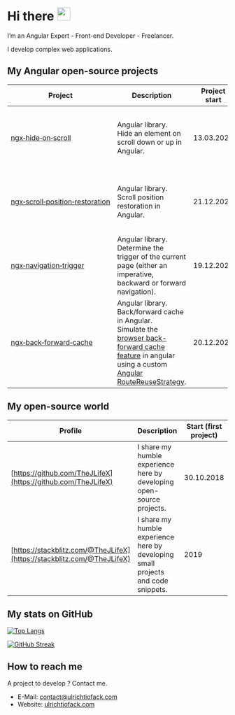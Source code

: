 # Hi there <img src="https://media.giphy.com/media/hvRJCLFzcasrR4ia7z/giphy.gif" width="30">

I’m an Angular Expert - Front-end Developer - Freelancer.

I develop complex web applications.


## My Angular open-source projects
| Project | Description | Project start | Stats | Tech |
|---|---|---|---|---|
| [ngx&#8209;hide&#8209;on&#8209;scroll](https://github.com/TheJLifeX/ngx-hide-on-scroll) | Angular library.<br>Hide an element on scroll down or up in Angular. | 13.03.2021 | <br>[![NPM](https://img.shields.io/npm/v/ngx-hide-on-scroll?label=NPM&color=blue)](https://www.npmjs.com/package/ngx-hide-on-scroll "View this project on NPM.")<br>[![NPM downloads](https://img.shields.io/npm/dt/ngx-hide-on-scroll?label=NPM%20downloads)](https://www.npmjs.com/package/ngx-hide-on-scroll "View this project on NPM.")<img width=250 height=1/> | Angular 6+, TypeScript, JavaScript, HTML5, CSS, SCSS. |
| [ngx&#8209;scroll&#8209;position&#8209;restoration](https://github.com/TheJLifeX/ngx-scroll-position-restoration) | Angular library.<br>Scroll position restoration in Angular. | 21.12.2021 | [![NPM](https://img.shields.io/npm/v/ngx-scroll-position-restoration?label=NPM&color=blue)](https://www.npmjs.com/package/ngx-scroll-position-restoration "View this project on NPM.")<br>[![NPM downloads](https://img.shields.io/npm/dt/ngx-scroll-position-restoration?label=NPM%20downloads)](https://www.npmjs.com/package/ngx-scroll-position-restoration "View this project on NPM.") | Angular 6+, TypeScript, JavaScript, HTML5, CSS, SCSS. |
| [ngx&#8209;navigation&#8209;trigger](https://github.com/TheJLifeX/ngx-navigation-trigger) | Angular library.<br>Determine the trigger of the current page (either an imperative, backward or forward navigation). | 19.12.2021 | [![NPM](https://img.shields.io/npm/v/ngx-navigation-trigger?label=NPM&color=blue)](https://www.npmjs.com/package/ngx-navigation-trigger "View this project on NPM.")<br>[![NPM downloads](https://img.shields.io/npm/dt/ngx-navigation-trigger?label=NPM%20downloads)](https://www.npmjs.com/package/ngx-navigation-trigger "View this project on NPM.") | Angular 12+, TypeScript, JavaScript, HTML5, CSS, SCSS. |
| [ngx&#8209;back&#8209;forward&#8209;cache](https://github.com/TheJLifeX/ngx-back-forward-cache) | Angular library.<br>Back/forward cache in Angular.<br>Simulate the [browser back-forward cache feature](https://web.dev/bfcache/) in angular using a custom [Angular RouteReuseStrategy](https://angular.io/api/router/RouteReuseStrategy). | 20.12.2021 | [![NPM](https://img.shields.io/npm/v/ngx-back-forward-cache?label=NPM&color=blue)](https://www.npmjs.com/package/ngx-back-forward-cache "View this project on NPM.")<br>[![NPM downloads](https://img.shields.io/npm/dt/ngx-back-forward-cache?label=NPM%20downloads)](https://www.npmjs.com/package/ngx-back-forward-cache "View this project on NPM.") | Angular 12+, TypeScript, JavaScript, HTML5, CSS, SCSS. |

## My open-source world

| Profile | Description | Start (first project) |
|---|---|---|
| [https://github.com/TheJLifeX](https://github.com/TheJLifeX) | I share my humble experience here by developing open-source projects. | 30.10.2018 |
| [https://stackblitz.com/@TheJLifeX](https://stackblitz.com/@TheJLifeX) | I share my humble experience here by developing small projects and code snippets. | 2019 |

## My stats on GitHub
[![Top Langs](https://github-readme-stats.vercel.app/api/top-langs/?username=TheJLifeX&theme=github_dark&hide_border=true)](https://github.com/anuraghazra/github-readme-stats)

[![GitHub Streak](http://github-readme-streak-stats.herokuapp.com?user=TheJLifeX&theme=github-dark&hide_border=true&date_format=j%20M%5B%20Y%5D)](https://git.io/streak-stats)

## How to reach me
A project to develop ? Contact me. 
- E-Mail: contact@ulrichtiofack.com
- Website: [ulrichtiofack.com](https://ulrichtiofack.com)
